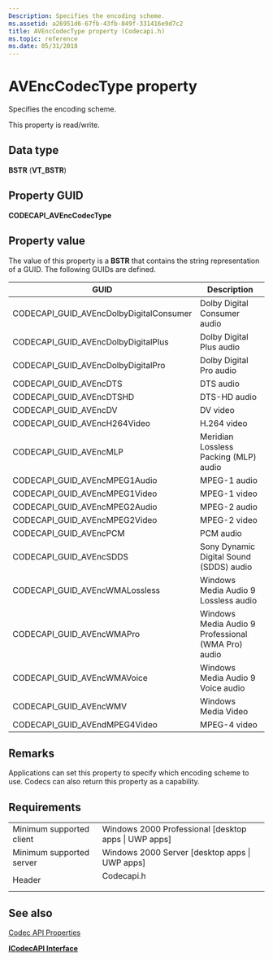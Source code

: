 ```yaml
---
Description: Specifies the encoding scheme.
ms.assetid: a26951d6-67fb-43fb-849f-331416e9d7c2
title: AVEncCodecType property (Codecapi.h)
ms.topic: reference
ms.date: 05/31/2018
---
```


# AVEncCodecType property

Specifies the encoding scheme.

This property is read/write.

## Data type

**BSTR** (**VT\_BSTR**)

## Property GUID

**CODECAPI\_AVEncCodecType**

## Property value

The value of this property is a **BSTR** that contains the string representation of a GUID. The following GUIDs are defined.



| GUID                                      | Description                                        |
|-------------------------------------------|----------------------------------------------------|
| CODECAPI\_GUID\_AVEncDolbyDigitalConsumer | Dolby Digital Consumer audio                       |
| CODECAPI\_GUID\_AVEncDolbyDigitalPlus     | Dolby Digital Plus audio                           |
| CODECAPI\_GUID\_AVEncDolbyDigitalPro      | Dolby Digital Pro audio                            |
| CODECAPI\_GUID\_AVEncDTS                  | DTS audio                                          |
| CODECAPI\_GUID\_AVEncDTSHD                | DTS-HD audio                                       |
| CODECAPI\_GUID\_AVEncDV                   | DV video                                           |
| CODECAPI\_GUID\_AVEncH264Video            | H.264 video                                        |
| CODECAPI\_GUID\_AVEncMLP                  | Meridian Lossless Packing (MLP) audio              |
| CODECAPI\_GUID\_AVEncMPEG1Audio           | MPEG-1 audio                                       |
| CODECAPI\_GUID\_AVEncMPEG1Video           | MPEG-1 video                                       |
| CODECAPI\_GUID\_AVEncMPEG2Audio           | MPEG-2 audio                                       |
| CODECAPI\_GUID\_AVEncMPEG2Video           | MPEG-2 video                                       |
| CODECAPI\_GUID\_AVEncPCM                  | PCM audio                                          |
| CODECAPI\_GUID\_AVEncSDDS                 | Sony Dynamic Digital Sound (SDDS) audio            |
| CODECAPI\_GUID\_AVEncWMALossless          | Windows Media Audio 9 Lossless audio               |
| CODECAPI\_GUID\_AVEncWMAPro               | Windows Media Audio 9 Professional (WMA Pro) audio |
| CODECAPI\_GUID\_AVEncWMAVoice             | Windows Media Audio 9 Voice audio                  |
| CODECAPI\_GUID\_AVEncWMV                  | Windows Media Video                                |
| CODECAPI\_GUID\_AVEndMPEG4Video           | MPEG-4 video                                       |



 

## Remarks

Applications can set this property to specify which encoding scheme to use. Codecs can also return this property as a capability.

## Requirements



|                                     |                                                                                       |
|-------------------------------------|---------------------------------------------------------------------------------------|
| Minimum supported client<br/> | Windows 2000 Professional \[desktop apps \| UWP apps\]<br/>                     |
| Minimum supported server<br/> | Windows 2000 Server \[desktop apps \| UWP apps\]<br/>                           |
| Header<br/>                   | <dl> <dt>Codecapi.h</dt> </dl> |



## See also

<dl> <dt>

[Codec API Properties](codec-api-properties.md)
</dt> <dt>

[**ICodecAPI Interface**](/windows/desktop/api/Strmif/nn-strmif-icodecapi)
</dt> </dl>

 

 




